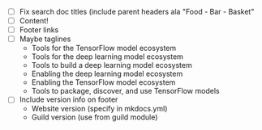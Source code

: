 - [ ] Fix search doc titles (include parent headers ala "Food - Bar - Basket"
- [ ] Content!
- [ ] Footer links
- [ ] Maybe taglines
    - Tools for the TensorFlow model ecosystem
    - Tools for the deep learning model ecosystem
    - Tools to build a deep learning model ecosystem
    - Enabling the deep learning model ecosystem
    - Enabling the TensorFlow model ecosystem
    - Tools to package, discover, and use TensorFlow models
- [ ] Include version info on footer
    - Website version (specify in mkdocs.yml)
    - Guild version (use from guild module)
